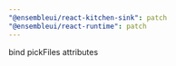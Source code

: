 ```yaml
---
"@ensembleui/react-kitchen-sink": patch
"@ensembleui/react-runtime": patch
---
```


bind pickFiles attributes

